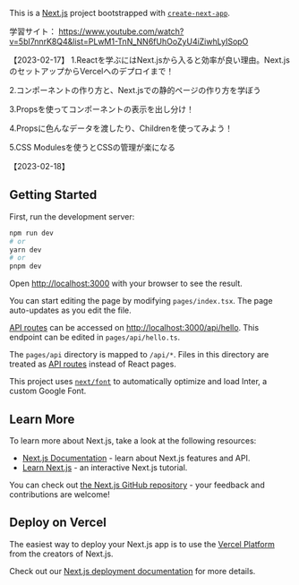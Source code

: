 This is a [Next.js](https://nextjs.org/) project bootstrapped with [`create-next-app`](https://github.com/vercel/next.js/tree/canary/packages/create-next-app).

学習サイト：
https://www.youtube.com/watch?v=5bI7nnrK8Q4&list=PLwM1-TnN_NN6fUhOoZyU4iZiwhLyISopO

【2023-02-17】
1.Reactを学ぶにはNext.jsから入ると効率が良い理由。Next.jsのセットアップからVercelへのデプロイまで！

2.コンポーネントの作り方と、Next.jsでの静的ページの作り方を学ぼう

3.Propsを使ってコンポーネントの表示を出し分け！

4.Propsに色んなデータを渡したり、Childrenを使ってみよう！

5.CSS Modulesを使うとCSSの管理が楽になる


【2023-02-18】


## Getting Started

First, run the development server:

```bash
npm run dev
# or
yarn dev
# or
pnpm dev
```

Open [http://localhost:3000](http://localhost:3000) with your browser to see the result.

You can start editing the page by modifying `pages/index.tsx`. The page auto-updates as you edit the file.

[API routes](https://nextjs.org/docs/api-routes/introduction) can be accessed on [http://localhost:3000/api/hello](http://localhost:3000/api/hello). This endpoint can be edited in `pages/api/hello.ts`.

The `pages/api` directory is mapped to `/api/*`. Files in this directory are treated as [API routes](https://nextjs.org/docs/api-routes/introduction) instead of React pages.

This project uses [`next/font`](https://nextjs.org/docs/basic-features/font-optimization) to automatically optimize and load Inter, a custom Google Font.

## Learn More

To learn more about Next.js, take a look at the following resources:

- [Next.js Documentation](https://nextjs.org/docs) - learn about Next.js features and API.
- [Learn Next.js](https://nextjs.org/learn) - an interactive Next.js tutorial.

You can check out [the Next.js GitHub repository](https://github.com/vercel/next.js/) - your feedback and contributions are welcome!

## Deploy on Vercel

The easiest way to deploy your Next.js app is to use the [Vercel Platform](https://vercel.com/new?utm_medium=default-template&filter=next.js&utm_source=create-next-app&utm_campaign=create-next-app-readme) from the creators of Next.js.

Check out our [Next.js deployment documentation](https://nextjs.org/docs/deployment) for more details.

